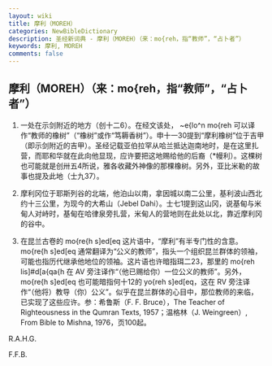 ```yaml
---
layout: wiki
title: 摩利（MOREH）
categories: NewBibleDictionary
description: 圣经新词典 - 摩利（MOREH）（来：mo{reh，指“教师”，“占卜者”）
keywords: 摩利, MOREH
comments: false
---
```


## 摩利（MOREH）（来：mo{reh，指“教师”，“占卜者”）

1. 一处在示剑附近的地方（创十二6）。在经文该处， ~e{lo^n mo{reh 可以译作“教师的橡树”（“橡树”或作“笃耨香树”）。申十一30提到“摩利橡树”位于吉甲（即示剑附近的吉甲）。圣经记载亚伯拉罕从哈兰抵达迦南地时，是在这里扎营，而耶和华就在此向他显现，应许要把这地赐给他的后裔（*幔利）。这棵树也可能就是创卅五4所说，雅各收藏外神像的那棵橡树。另外，亚比米勒的故事也提及此地（士九37）。

2. 摩利冈位于耶斯列谷的北端，他泊山以南，拿因城以南二公里，基利波山西北约十三公里，为现今的大希山（Jebel Dahi）。士七1提到这山冈，说基甸与米甸人对峙时，基甸在哈律泉旁扎营，米甸人的营地则在此处以北，靠近摩利冈的谷中。

3. 在昆兰古卷的 mo{re{h s]ed[eq 这片语中，“摩利”有半专门性的含意。mo{re{h s]ed[eq 通常翻译为“公义的教师”，指头一个组织昆兰群体的领袖，可能也指历代继承他地位的领袖。这片语也许暗指珥二23，那里的 mo{reh lis]#d[a{qa{h 在 AV 旁注译作“（他已赐给你）一位公义的教师”。另外，mo{re{h s]ed[eq 也可能暗指何十12的 yo{reh s]ed[eq，这在 RV 旁注译作“（他将）教导（你）公义”。似乎在昆兰群体的心目中，那位教师的来临，已实现了这些应许。参：希鲁斯（F. F. Bruce），The Teacher of Righteousness in the Qumran Texts, 1957；温格林（J. Weingreen）, From Bible to Mishna, 1976，页100起。

R.A.H.G.

F.F.B.






